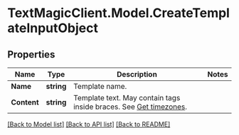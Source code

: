 # TextMagicClient.Model.CreateTemplateInputObject
## Properties

Name | Type | Description | Notes
------------ | ------------- | ------------- | -------------
**Name** | **string** | Template name. | 
**Content** | **string** | Template text. May contain tags inside braces. See [Get timezones](http://docs.textmagictesting.com/#section/Custom-fields-list-(Merge-tags)). | 

[[Back to Model list]](../README.md#documentation-for-models) [[Back to API list]](../README.md#documentation-for-api-endpoints) [[Back to README]](../README.md)

